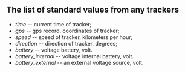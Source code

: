 The list of standard values from any trackers
----------------------------------------------

* _time_ -- current time of tracker;
* _gps_ -- gps record, coordinates of tracker;
* _speed_ -- speed of tracker, kilometers per hour;
* _direction_ -- direction of tracker, degrees;
* _battery_ -- voltage battery, volt.
* _battery_internal_ -- voltage internal battery, volt.
* _battery_external_ -- an external voltage source, volt.
